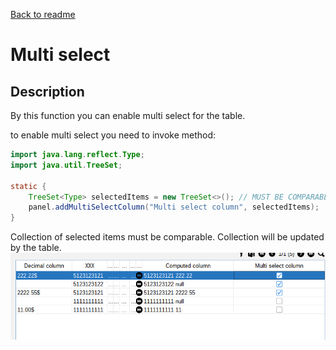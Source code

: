 [Back to readme](../../../../readme.MD)

# Multi select

## Description

By this function you can enable multi select for the table.

to enable multi select you need to invoke method:

```java
import java.lang.reflect.Type;
import java.util.TreeSet;

static {
    TreeSet<Type> selectedItems = new TreeSet<>(); // MUST BE COMPARABLE
    panel.addMultiSelectColumn("Multi select column", selectedItems);
}
```

Collection of selected items must be comparable.
Collection will be updated by the table.
![img.png](img.png)